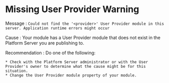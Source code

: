 # Missing User Provider Warning

Message
:   `Could not find the '<provider>' User Provider module in this server. Application runtime errors might occur`

Cause
:   Your module has a User Provider module that does not exist in the Platform Server you are publishing to.

Recommendation
:   Do one of the following:

    * Check with the Platform Server administrator or with the User Provider's owner to determine what the cause might be for this situation.
    * Change the User Provider module property of your module.
